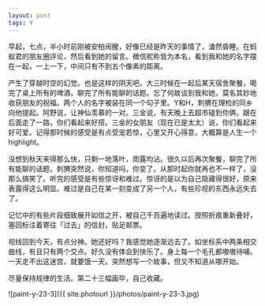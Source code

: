 ```yaml
---
layout: post
tags: Y
---
```


早起，七点，半小时前刚被安柏闹醒，好像已经是昨天的事情了，溘然昏睡。在蚂蚁君的朋友圈评论，然后看到她的留言。微信昵称皆为本名，看到我和她的名字摆在一起，一上一下，中间只有不到五个像素的距离。

产生了穿越时空的幻觉。也是这样的阴天吧。大三时候在一起后某天宿舍聚餐，喝完了桌上所有的啤酒，聊完了所有能聊的话题。忘了何故谈到我和她，莫名其妙地收获朋友的祝福。两个人的名字被装在同一个句子里。Y和H，刺猬在理检的同乡向他提起。阿野说，让神仙羡慕的一对。三金说，有天晚上去超市碰到你俩，跟在后面走了一路，你们看起来好搭。三金的女朋友（现在已是太太）说，你们看起来好可爱。记得那时候的感受是有点受宠若惊，心里又开心得意，大概算是人生一个highlight。

没想到秋天来得那么快，只剩一地落叶，雨露均沾。很久以后再次聚餐，聊完了所有能聊的话题，刺猬突然说，你知道吗，你变了。从那时起你就再也不一样了，没那么搞笑了。听完的感受是有些惊讶和难过。惊讶的是以为自己隐藏得很好，原来表露得这么明显。难过是自己在某一刻变成了另一个人，有些珍视的东西永远失去了。

记忆中的有些片段细致展开如信之开，被自己千百遍地读过。按照折痕重新叠好，塞回标注着寄往「过去」的信封，贴足邮票。

视线回到今天，有点分神。她还好吗？我感觉她逐渐远去了。如坐标系中两条相交曲线，有且只有两个交点。好久没有体会到快乐了。身上每一个毛孔都嗷嗷待哺。一天走不出这迷宫，就要饿一天。突然想写一个故事，但又不知道从哪开始。

尽量保持规律的生活。第二十三幅画毕，自己收藏。

![paint-y-23-3]({{ site.photourl }}/photos/paint-y-23-3.jpg)